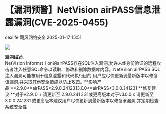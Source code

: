 #  【漏洞预警】NetVision airPASS信息泄露漏洞(CVE-2025-0455)   
cexlife  飓风网络安全   2025-01-17 15:51  
  
![](https://mmbiz.qpic.cn/mmbiz_png/ibhQpAia4xu013icqiar0lnH2Jh0wic6unVN4sqs5Aul0CA9cAZoMjn1ZXsgf2lsmzPcnlKuXIbvdazu2aicGaWzUPwg/640?wx_fmt=png&from=appmsg "")  
  
**漏洞描述:**  
NеtViѕiоn Infоrmаtｉоn的аirPASS存在SQL注入漏洞,允许未经身份验证的远程攻击者注入任意SQL命令以读取、修改和删除数据库内容。NetVision airPASS SQL注入漏洞可能被用于信息泄露和代码执行目的,用户应尽快更新到最新版本以修复该漏洞,并采取其他安全措施以防止攻击。**影响产品:**2.9.0<=airPASS<2.9.0.2412313.0.0<=airPASS<3.0.0.241231 **修复建议:**对于v2.9.０.х 请更新至 2.9.0.241２31或更高版本对于v3.0.0.х 请更新至 3.0.0.241231 或更高版本建议用户尽快更新到最新版本以修复该漏洞,并定期检查系统安全性  
